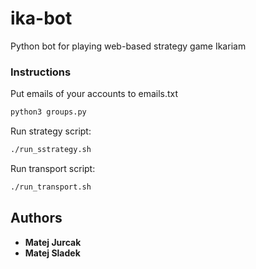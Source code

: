 # ika-bot

Python bot for playing web-based strategy game Ikariam

### Instructions

Put emails of your accounts to emails.txt

```python
python3 groups.py
```

Run strategy script:
```bash
./run_sstrategy.sh
```
Run transport script:
```bash
./run_transport.sh
```

## Authors

* **Matej Jurcak**
* **Matej Sladek**
